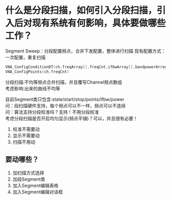 # 什么是分段扫描，如何引入分段扫描，引入后对现有系统有何影响，具体要做哪些工作？

Segment Sweep：分段配置频点，合并下发配置，整体进行扫描
现有配置方式：一次配置，重复扫描
```C++
VNA_ConfigConditionDT(ch,freqArray[],freqCnt,ifbwArray[],bandpowerArray[])
VNA_ConfigPoints(ch,freqCnt)
```
分段扫描:不均等频点合并扫描，并且覆写Channel频点数组  
考虑影响:出来的曲线不均等

目前Segment类只包含:state/start/stop/points/ifbw/power  
问：段扫描硬件支持，每个频点可以不一样，频点可以不连续  
问：算法支持分段校准吗？支持！不用分段校准  
考虑分段扫描是否开启均匀显示(频点平铺)？可以，并且很有必要！
1. 校准不需要动
3. 显示不需要动
4. 扫描不用动

## 要动哪些？

1. 加扫描方式选择
2. 加段Segment类
3. 加入Segment编辑表格
4. 加入Segment编辑对话框

